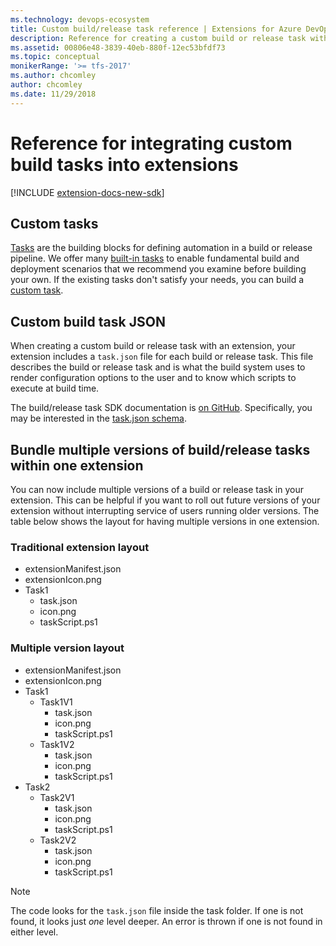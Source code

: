 ```yaml
---
ms.technology: devops-ecosystem
title: Custom build/release task reference | Extensions for Azure DevOps Services
description: Reference for creating a custom build or release task with an extension in Azure DevOps Services.
ms.assetid: 00806e48-3839-40eb-880f-12ec53bfdf73
ms.topic: conceptual
monikerRange: '>= tfs-2017'
ms.author: chcomley
author: chcomley
ms.date: 11/29/2018
---
```


# Reference for integrating custom build tasks into extensions

[!INCLUDE [extension-docs-new-sdk](../../includes/extension-docs-new-sdk.md)]

## Custom tasks

[Tasks](../../pipelines/process/tasks.md) are the building blocks for defining automation in a build or release pipeline. We offer many [built-in tasks](../../pipelines/tasks/index.md)
to enable fundamental build and deployment scenarios that we recommend you examine before building your own. If the existing tasks don't satisfy your needs, you can build a [custom task](add-build-task.md).

## Custom build task JSON

When creating a custom build or release task with an extension, your extension includes a `task.json` file for each build or release task.
This file describes the build or release task and is what the build system uses to render configuration options to the user and to know which scripts to execute at build time.

The build/release task SDK documentation is [on GitHub](https://github.com/Microsoft/azure-pipelines-task-lib).
Specifically, you may be interested in the [task.json schema](https://github.com/Microsoft/azure-pipelines-task-lib/blob/master/tasks.schema.json).

## Bundle multiple versions of build/release tasks within one extension

You can now include multiple versions of a build or release task in your extension. This can be helpful if you want to roll out
future versions of your extension without interrupting service of users running older versions. The table below shows the layout for having
multiple versions in one extension.

### Traditional extension layout

* extensionManifest.json
* extensionIcon.png
* Task1
  * task.json
  * icon.png
  * taskScript.ps1

### Multiple version layout

* extensionManifest.json
* extensionIcon.png
* Task1
  * Task1V1
    * task.json
    * icon.png
    * taskScript.ps1
  * Task1V2
    * task.json
    * icon.png
    * taskScript.ps1
* Task2
  * Task2V1
    * task.json
    * icon.png
    * taskScript.ps1
  * Task2V2
    * task.json
    * icon.png
    * taskScript.ps1

> [!NOTE]
> The code looks for the `task.json` file inside the task folder. If one is not found, it looks just _one_ level deeper.
> An error is thrown if one is not found in either level.

